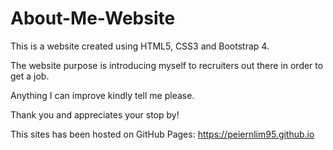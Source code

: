 # About-Me-Website

This is a website created using HTML5, CSS3 and Bootstrap 4.

The website purpose is introducing myself to recruiters out there in order to get a job.

Anything I can improve kindly tell me please.

Thank you and appreciates your stop by!

This sites has been hosted on GitHub Pages: https://peiernlim95.github.io
